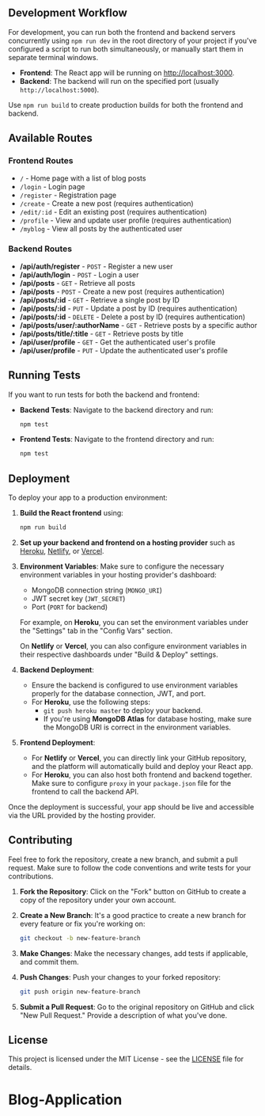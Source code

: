 ## Development Workflow

For development, you can run both the frontend and backend servers concurrently using `npm run dev` in the root directory of your project if you've configured a script to run both simultaneously, or manually start them in separate terminal windows.

- **Frontend**: The React app will be running on [http://localhost:3000](http://localhost:3000).
- **Backend**: The backend will run on the specified port (usually `http://localhost:5000`).

Use `npm run build` to create production builds for both the frontend and backend.

## Available Routes

### Frontend Routes
- `/` - Home page with a list of blog posts
- `/login` - Login page
- `/register` - Registration page
- `/create` - Create a new post (requires authentication)
- `/edit/:id` - Edit an existing post (requires authentication)
- `/profile` - View and update user profile (requires authentication)
- `/myblog` - View all posts by the authenticated user

### Backend Routes
- **/api/auth/register** - `POST` - Register a new user
- **/api/auth/login** - `POST` - Login a user
- **/api/posts** - `GET` - Retrieve all posts
- **/api/posts** - `POST` - Create a new post (requires authentication)
- **/api/posts/:id** - `GET` - Retrieve a single post by ID
- **/api/posts/:id** - `PUT` - Update a post by ID (requires authentication)
- **/api/posts/:id** - `DELETE` - Delete a post by ID (requires authentication)
- **/api/posts/user/:authorName** - `GET` - Retrieve posts by a specific author
- **/api/posts/title/:title** - `GET` - Retrieve posts by title
- **/api/user/profile** - `GET` - Get the authenticated user's profile
- **/api/user/profile** - `PUT` - Update the authenticated user's profile

## Running Tests

If you want to run tests for both the backend and frontend:

- **Backend Tests**: Navigate to the backend directory and run:
    ```bash
    npm test
    ```
- **Frontend Tests**: Navigate to the frontend directory and run:
    ```bash
    npm test
    ```

## Deployment

To deploy your app to a production environment:

1. **Build the React frontend** using:
    ```bash
    npm run build
    ```

2. **Set up your backend and frontend on a hosting provider** such as [Heroku](https://www.heroku.com/), [Netlify](https://www.netlify.com/), or [Vercel](https://vercel.com/).

3. **Environment Variables**: Make sure to configure the necessary environment variables in your hosting provider's dashboard:
    - MongoDB connection string (`MONGO_URI`)
    - JWT secret key (`JWT_SECRET`)
    - Port (`PORT` for backend)

    For example, on **Heroku**, you can set the environment variables under the "Settings" tab in the "Config Vars" section.

    On **Netlify** or **Vercel**, you can also configure environment variables in their respective dashboards under "Build & Deploy" settings.

4. **Backend Deployment**:
    - Ensure the backend is configured to use environment variables properly for the database connection, JWT, and port.
    - For **Heroku**, use the following steps:
        - `git push heroku master` to deploy your backend.
        - If you're using **MongoDB Atlas** for database hosting, make sure the MongoDB URI is correct in the environment variables.

5. **Frontend Deployment**:
    - For **Netlify** or **Vercel**, you can directly link your GitHub repository, and the platform will automatically build and deploy your React app.
    - For **Heroku**, you can also host both frontend and backend together. Make sure to configure `proxy` in your `package.json` file for the frontend to call the backend API.

Once the deployment is successful, your app should be live and accessible via the URL provided by the hosting provider.

## Contributing

Feel free to fork the repository, create a new branch, and submit a pull request. Make sure to follow the code conventions and write tests for your contributions.

1. **Fork the Repository**: Click on the "Fork" button on GitHub to create a copy of the repository under your own account.
2. **Create a New Branch**: It's a good practice to create a new branch for every feature or fix you're working on:
    ```bash
    git checkout -b new-feature-branch
    ```
3. **Make Changes**: Make the necessary changes, add tests if applicable, and commit them.
4. **Push Changes**: Push your changes to your forked repository:
    ```bash
    git push origin new-feature-branch
    ```

5. **Submit a Pull Request**: Go to the original repository on GitHub and click "New Pull Request." Provide a description of what you've done.

## License

This project is licensed under the MIT License - see the [LICENSE](LICENSE) file for details.
# Blog-Application
